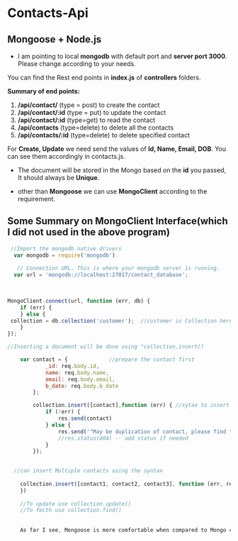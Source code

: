 # Contacts-Api
## Mongoose + Node.js

* I am pointing to local **mongodb** with default port and **server port 3000**. Please change according to your needs.


You can find the Rest end points in **index.js** of **controllers** folders.

**Summary of end points:**

1. **/api/contact/**        (type = post)     to create the contact
2. **/api/contact/:id**     (type = put)      to update the contact
3. **/api/contact/:id**     (type=get)        to read the contact
4. **/api/contacts**        (type=delete)     to delete all the contacts
5. **/api/contacts/:id**    (type=delete)     to delete specified contact


For **Create, Update** we need send the values of **Id, Name, Email, DOB**. You can see them accordingly in contacts.js.

* The document will be stored in the Mongo based on the **id** you passed, It should always be **Unique**.

* other than **Mongoose** we can use **MongoClient** according to the requirement.


## Some Summary on MongoClient Interface(which I did not used in the above program)


```javascript
 //Import the mongodb native drivers
  var mongodb = require('mongodb')
  
   // Connection URL. This is where your mongodb server is running.
  var url = 'mongodb://localhost:27017/contact_database';
  
  

MongoClient.connect(url, function (err, db) {
    if (err) {
    } else {
 collection = db.collection('customer');  //customer is Collection here(like table in RDB)
    }
});

//Inserting a document will be done using "collection.insert()

    var contact = {             //prepare the contact first 
            _id: req.body.id,
            name: req.body.name,
            email: req.body.email,
            b_date: req.body.b_date
        };

        collection.insert([contact],function (err) { //sytax to insert the code
            if (!err) {
                res.send(contact)
            } else {
                res.send('"May be duplication of contact, please find the error"   ' + err)
                //res.status(404) -- add status if needed
            }
        });

  
  //can insert Multiple contacts using the syntax 
  
    collection.insert([contact1, contact2, contact3], function (err, result) {
    })
    
    //To update use collection.update()
    //To fecth use collection.find()
    
    
    As far I see, Mongoose is more comfortable when compared to Mongo client
    
    
    
    
  ```
